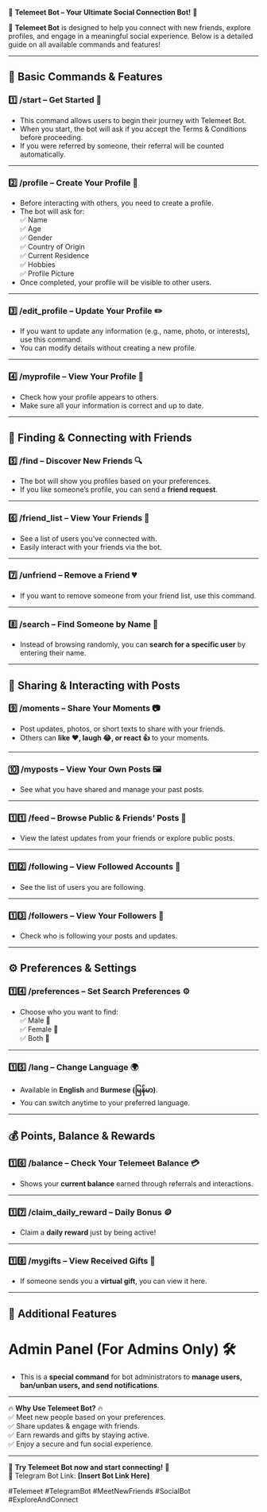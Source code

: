 📢 **Telemeet Bot – Your Ultimate Social Connection Bot!** 🎉  

🚀 **Telemeet Bot** is designed to help you connect with new friends, explore profiles, and engage in a meaningful social experience. Below is a detailed guide on all available commands and features!  

---

## 📝 **Basic Commands & Features**  

### **1️⃣ /start** – Get Started 🚀  
- This command allows users to begin their journey with Telemeet Bot.  
- When you start, the bot will ask if you accept the Terms & Conditions before proceeding.  
- If you were referred by someone, their referral will be counted automatically.  

---

### **2️⃣ /profile** – Create Your Profile 👤  
- Before interacting with others, you need to create a profile.  
- The bot will ask for:  
  ✅ Name  
  ✅ Age  
  ✅ Gender  
  ✅ Country of Origin  
  ✅ Current Residence  
  ✅ Hobbies  
  ✅ Profile Picture  
- Once completed, your profile will be visible to other users.  

---

### **3️⃣ /edit_profile** – Update Your Profile ✏️  
- If you want to update any information (e.g., name, photo, or interests), use this command.  
- You can modify details without creating a new profile.  

---

### **4️⃣ /myprofile** – View Your Profile 👀  
- Check how your profile appears to others.  
- Make sure all your information is correct and up to date.  

---

## 🔎 **Finding & Connecting with Friends**  

### **5️⃣ /find** – Discover New Friends 🔍  
- The bot will show you profiles based on your preferences.  
- If you like someone’s profile, you can send a **friend request**.  

---

### **6️⃣ /friend_list** – View Your Friends 👫  
- See a list of users you’ve connected with.  
- Easily interact with your friends via the bot.  

---

### **7️⃣ /unfriend** – Remove a Friend 💔  
- If you want to remove someone from your friend list, use this command.  

---

### **8️⃣ /search** – Find Someone by Name 🔎  
- Instead of browsing randomly, you can **search for a specific user** by entering their name.  

---

## 📸 **Sharing & Interacting with Posts**  

### **9️⃣ /moments** – Share Your Moments 📷  
- Post updates, photos, or short texts to share with your friends.  
- Others can **like ❤️, laugh 😂, or react 👍** to your moments.  

---

### **🔟 /myposts** – View Your Own Posts 🖼️  
- See what you have shared and manage your past posts.  

---

### **1️⃣1️⃣ /feed** – Browse Public & Friends’ Posts 📰  
- View the latest updates from your friends or explore public posts.  

---

### **1️⃣2️⃣ /following** – View Followed Accounts 🌟  
- See the list of users you are following.  

---

### **1️⃣3️⃣ /followers** – View Your Followers 🔗  
- Check who is following your posts and updates.  

---

## ⚙️ **Preferences & Settings**  

### **1️⃣4️⃣ /preferences** – Set Search Preferences ⚙️  
- Choose who you want to find:  
  ✅ Male 👨  
  ✅ Female 👩  
  ✅ Both 👥  

---

### **1️⃣5️⃣ /lang** – Change Language 🌍  
- Available in **English** and **Burmese (မြန်မာ)**.  
- You can switch anytime to your preferred language.  

---

## 💰 **Points, Balance & Rewards**  

### **1️⃣6️⃣ /balance** – Check Your Telemeet Balance 💳  
- Shows your **current balance** earned through referrals and interactions.  

---

### **1️⃣7️⃣ /claim_daily_reward** – Daily Bonus 🪙  
- Claim a **daily reward** just by being active!  

---

### **1️⃣8️⃣ /mygifts** – View Received Gifts 🎁  
- If someone sends you a **virtual gift**, you can view it here.  

---

## 🚀 **Additional Features**  

# Admin Panel (For Admins Only) 🛠️  
- This is a **special command** for bot administrators to **manage users, ban/unban users, and send notifications**.  

---

🔥 **Why Use Telemeet Bot?** 🔥  
✅ Meet new people based on your preferences.  
✅ Share updates & engage with friends.  
✅ Earn rewards and gifts by staying active.  
✅ Enjoy a secure and fun social experience.  

---

💬 **Try Telemeet Bot now and start connecting!** 🎉  
📌 Telegram Bot Link: **[Insert Bot Link Here]**  

#Telemeet #TelegramBot #MeetNewFriends #SocialBot #ExploreAndConnect
